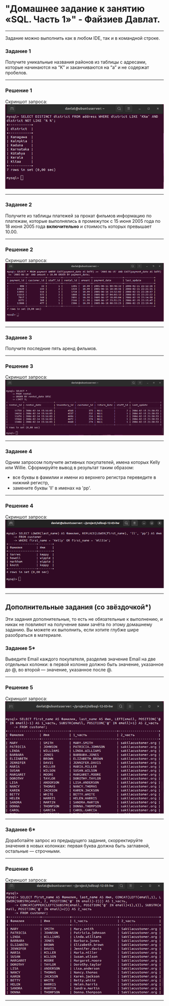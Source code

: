 # "Домашнее задание к занятию «SQL. Часть 1»" - Файзиев Давлат.
---

Задание можно выполнить как в любом IDE, так и в командной строке.

### Задание 1
Получите уникальные названия районов из таблицы с адресами, которые начинаются на “K” и заканчиваются на “a” и не содержат пробелов.

---
### Решение 1
Cкриншот запроса:
![Скриншот 1](img/1_1.png)

---
### Задание 2
Получите из таблицы платежей за прокат фильмов информацию по платежам, которые выполнялись в промежуток с 15 июня 2005 года по 18 июня 2005 года **включительно** и стоимость которых превышает 10.00.

---
### Решение 2
Cкриншот запроса:
![Скриншот 2](img/2_1.png)

---
### Задание 3
Получите последние пять аренд фильмов.

---
### Решение 3
Cкриншот запроса:
![Скриншот 3](img/3_1.png)

---
### Задание 4
Одним запросом получите активных покупателей, имена которых Kelly или Willie. 
Сформируйте вывод в результат таким образом:
- все буквы в фамилии и имени из верхнего регистра переведите в нижний регистр,
- замените буквы 'll' в именах на 'pp'.

---
### Решение 4
Cкриншот запроса:
![Скриншот 4](img/4_1.png)

---
## Дополнительные задания (со звёздочкой*)
Эти задания дополнительные, то есть не обязательные к выполнению, и никак не повлияют на получение вами зачёта по этому домашнему заданию. Вы можете их выполнить, если хотите глубже шире разобраться в материале.

### Задание 5*
Выведите Email каждого покупателя, разделив значение Email на две отдельных колонки: в первой колонке должно быть значение, указанное до @, во второй — значение, указанное после @.

---
### Решение 5
Cкриншот запроса:
![Скриншот 5](img/5_1.png)

---
### Задание 6*
Доработайте запрос из предыдущего задания, скорректируйте значения в новых колонках: первая буква должна быть заглавной, остальные — строчными.

---
### Решение 6
Cкриншот запроса:
![Скриншот 6](img/6_1.png)

---
